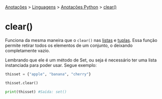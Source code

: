 <link rel="stylesheet" type="text/css" href="../../CSS/dark-theme.css">

[Anotações](../../) > [Linguagens](../Index.md) > [Anotações Python](./Index.md) > [clear()](./SetClear.md)

# clear()

Funciona da mesma maneira que o `clear()` nas [listas](./ListClear.md) e [tuplas](./TupleClear.md). Essa função permite retirar todos os elementos de um conjunto, o deixando completamente vazio.

Lembrando que ele é um método de Set, ou seja é necessário ter uma lista instanciada para poder usar. Segue exemplo:

```python
thisset = {"apple", "banana", "cherry"}

thisset.clear()

print(thisset) #Saída: set()
```